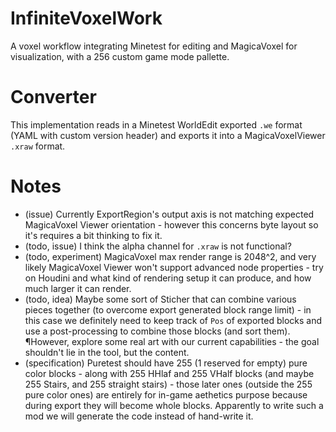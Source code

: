 # InfiniteVoxelWork
A voxel workflow integrating Minetest for editing and MagicaVoxel for visualization, with a 256 custom game mode pallette.

# Converter

This implementation reads in a Minetest WorldEdit exported `.we` format (YAML with custom version header) and exports it into a MagicaVoxelViewer `.xraw` format.

# Notes

* (issue) Currently ExportRegion's output axis is not matching expected MagicaVoxel Viewer orientation - however this concerns byte layout so it's requires a bit thinking to fix it.
* (todo, issue) I think the alpha channel for `.xraw` is not functional?
* (todo, experiment) MagicaVoxel max render range is 2048^2, and very likely MagicaVoxel Viewer won't support advanced node properties - try on Houdini and what kind of rendering setup it can produce, and how much larger it can render.
* (todo, idea) Maybe some sort of Sticher that can combine various pieces together (to overcome export generated block range limit) - in this case we definitely need to keep track of `Pos` of exported blocks and use a post-processing to combine those blocks (and sort them). ¶However, explore some real art with our current capabilities - the goal shouldn't lie in the tool, but the content.
* (specification) Puretest should have 255 (1 reserved for empty) pure color blocks - along with 255 HHlaf and 255 VHalf blocks (and maybe 255 Stairs, and 255 straight stairs) - those later ones (outside the 255 pure color ones) are entirely for in-game aethetics purpose because during export they will become whole blocks. Apparently to write such a mod we will generate the code instead of hand-write it.
